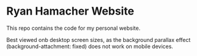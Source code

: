 # Ryan Hamacher Website

This repo contains the code for my personal website.

Best viewed onb desktop screen sizes, as the background parallax effect (background-attachment: fixed) does not work on mobile devices.
